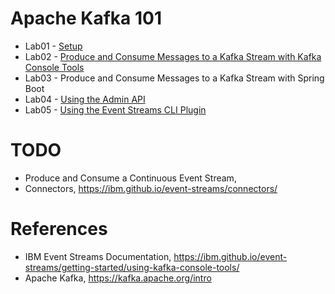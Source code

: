 # Apache Kafka 101

* Lab01 - [Setup](Lab01/README.md)
* Lab02 - [Produce and Consume Messages to a Kafka Stream with Kafka Console Tools](Lab02/README.md)
* Lab03 - Produce and Consume Messages to a Kafka Stream with Spring Boot
* Lab04 - [Using the Admin API](Lab04/README.md)
* Lab05 - [Using the Event Streams CLI Plugin](Lab05/README.md)

# TODO

* Produce and Consume a Continuous Event Stream,
* Connectors, https://ibm.github.io/event-streams/connectors/

# References

* IBM Event Streams Documentation, https://ibm.github.io/event-streams/getting-started/using-kafka-console-tools/
* Apache Kafka, https://kafka.apache.org/intro